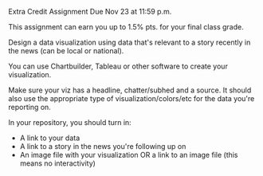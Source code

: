 Extra Credit Assignment
Due Nov 23 at 11:59 p.m.

This assignment can earn you up to 1.5% pts. for your final class grade.

Design a data visualization using data that's relevant to a story recently in the news (can be local or national).

You can use Chartbuilder, Tableau or other software to create your visualization.

Make sure your viz has a headline, chatter/subhed and a source. It should also use the appropriate type of visualization/colors/etc for the data you're reporting on.

In your repository, you should turn in:

* A link to your data
* A link to a story in the news you're following up on
* An image file with your visualization OR a link to an image file (this means no interactivity)